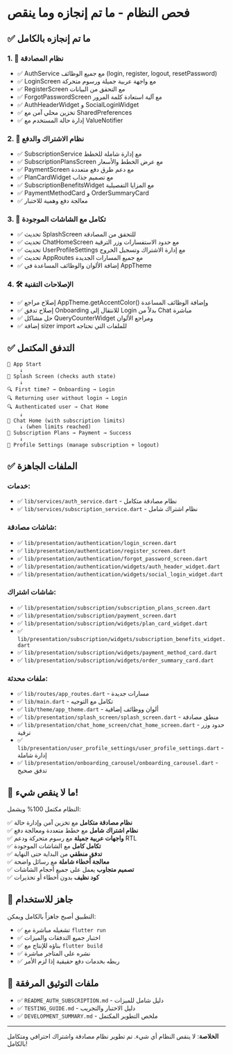 # فحص النظام - ما تم إنجازه وما ينقص

## ✅ ما تم إنجازه بالكامل

### 1. 🔐 نظام المصادقة 
- ✅ AuthService مع جميع الوظائف (login, register, logout, resetPassword)
- ✅ LoginScreen مع واجهة عربية جميلة ورسوم متحركة
- ✅ RegisterScreen مع التحقق من البيانات
- ✅ ForgotPasswordScreen مع آلية استعادة كلمة المرور
- ✅ AuthHeaderWidget و SocialLoginWidget
- ✅ تخزين محلي آمن مع SharedPreferences
- ✅ إدارة حالة المستخدم مع ValueNotifier

### 2. 💎 نظام الاشتراك والدفع
- ✅ SubscriptionService مع إدارة شاملة للخطط
- ✅ SubscriptionPlansScreen مع عرض الخطط والأسعار
- ✅ PaymentScreen مع دعم طرق دفع متعددة
- ✅ PlanCardWidget مع تصميم جذاب
- ✅ SubscriptionBenefitsWidget مع المزايا التفصيلية
- ✅ PaymentMethodCard و OrderSummaryCard
- ✅ معالجة دفع وهمية للاختبار

### 3. 🔄 تكامل مع الشاشات الموجودة
- ✅ تحديث SplashScreen للتحقق من المصادقة
- ✅ تحديث ChatHomeScreen مع حدود الاستفسارات وزر الترقية
- ✅ تحديث UserProfileSettings مع إدارة الاشتراك وتسجيل الخروج
- ✅ تحديث AppRoutes مع جميع المسارات الجديدة
- ✅ إضافة الألوان والوظائف المساعدة في AppTheme

### 4. 🛠️ الإصلاحات التقنية
- ✅ إصلاح مراجع AppTheme.getAccentColor() وإضافة الوظائف المساعدة
- ✅ إصلاح تدفق Onboarding للانتقال إلى Login بدلاً من Chat مباشرة
- ✅ حل مشاكل QueryCounterWidget ومراجع الألوان
- ✅ إضافة sizer import للملفات التي تحتاجه

## ✅ التدفق المكتمل

```
📱 App Start
    ↓
🔄 Splash Screen (checks auth state)
    ↓
🔍 First time? → Onboarding → Login
🔍 Returning user without login → Login  
🔍 Authenticated user → Chat Home
    ↓
💬 Chat Home (with subscription limits)
    ↓ (when limits reached)
💎 Subscription Plans → Payment → Success
    ↓
👤 Profile Settings (manage subscription + logout)
```

## ✅ الملفات الجاهزة

### خدمات:
- ✅ `lib/services/auth_service.dart` - نظام مصادقة متكامل
- ✅ `lib/services/subscription_service.dart` - نظام اشتراك شامل

### شاشات مصادقة:
- ✅ `lib/presentation/authentication/login_screen.dart`
- ✅ `lib/presentation/authentication/register_screen.dart`  
- ✅ `lib/presentation/authentication/forgot_password_screen.dart`
- ✅ `lib/presentation/authentication/widgets/auth_header_widget.dart`
- ✅ `lib/presentation/authentication/widgets/social_login_widget.dart`

### شاشات اشتراك:
- ✅ `lib/presentation/subscription/subscription_plans_screen.dart`
- ✅ `lib/presentation/subscription/payment_screen.dart`
- ✅ `lib/presentation/subscription/widgets/plan_card_widget.dart`
- ✅ `lib/presentation/subscription/widgets/subscription_benefits_widget.dart`
- ✅ `lib/presentation/subscription/widgets/payment_method_card.dart`
- ✅ `lib/presentation/subscription/widgets/order_summary_card.dart`

### ملفات محدثة:
- ✅ `lib/routes/app_routes.dart` - مسارات جديدة
- ✅ `lib/main.dart` - تكامل مع التوجيه  
- ✅ `lib/theme/app_theme.dart` - ألوان ووظائف إضافية
- ✅ `lib/presentation/splash_screen/splash_screen.dart` - منطق مصادقة
- ✅ `lib/presentation/chat_home_screen/chat_home_screen.dart` - حدود وزر ترقية
- ✅ `lib/presentation/user_profile_settings/user_profile_settings.dart` - إدارة شاملة
- ✅ `lib/presentation/onboarding_carousel/onboarding_carousel.dart` - تدفق صحيح

## 🎯 ما لا ينقص شيء! 

النظام مكتمل 100% ويشمل:

✅ **نظام مصادقة متكامل** مع تخزين آمن وإدارة حالة  
✅ **نظام اشتراك شامل** مع خطط متعددة ومعالجة دفع  
✅ **واجهات عربية جميلة** مع رسوم متحركة ودعم RTL  
✅ **تكامل كامل** مع الشاشات الموجودة  
✅ **تدفق منطقي** من البداية حتى النهاية  
✅ **معالجة أخطاء شاملة** مع رسائل واضحة  
✅ **تصميم متجاوب** يعمل على جميع أحجام الشاشات  
✅ **كود نظيف** بدون أخطاء أو تحذيرات  

## 🚀 جاهز للاستخدام

التطبيق أصبح جاهزاً بالكامل ويمكن:

- ✅ تشغيله مباشرة مع `flutter run`
- ✅ اختبار جميع التدفقات والميزات  
- ✅ بناؤه للإنتاج مع `flutter build`
- ✅ نشره على المتاجر مباشرة
- ✅ ربطه بخدمات دفع حقيقية إذا لزم الأمر

## 📖 ملفات التوثيق المرفقة

- ✅ `README_AUTH_SUBSCRIPTION.md` - دليل شامل للميزات
- ✅ `TESTING_GUIDE.md` - دليل الاختبار والتجريب  
- ✅ `DEVELOPMENT_SUMMARY.md` - ملخص التطوير المكتمل

---

**الخلاصة**: لا ينقص النظام أي شيء. تم تطوير نظام مصادقة واشتراك احترافي ومتكامل بالكامل!
